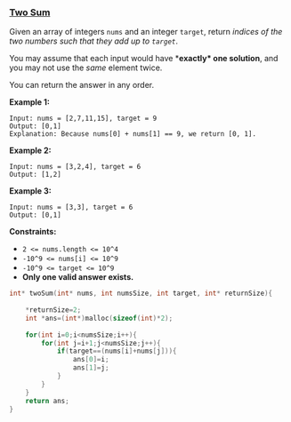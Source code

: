 ### [Two Sum](https://leetcode.com/problems/two-sum/)

Given an array of integers `nums` and an integer `target`, return *indices of the two numbers such that they add up to `target`*.

You may assume that each input would have ***exactly\* one solution**, and you may not use the *same* element twice.

You can return the answer in any order.

 

**Example 1:**

```
Input: nums = [2,7,11,15], target = 9
Output: [0,1]
Explanation: Because nums[0] + nums[1] == 9, we return [0, 1].
```

**Example 2:**

```
Input: nums = [3,2,4], target = 6
Output: [1,2]
```

**Example 3:**

```
Input: nums = [3,3], target = 6
Output: [0,1]
```

 

**Constraints:**

- `2 <= nums.length <= 10^4`
- `-10^9 <= nums[i] <= 10^9`
- `-10^9 <= target <= 10^9`
- **Only one valid answer exists.**

```C
int* twoSum(int* nums, int numsSize, int target, int* returnSize){
    
    *returnSize=2;
    int *ans=(int*)malloc(sizeof(int)*2);
    
    for(int i=0;i<numsSize;i++){
        for(int j=i+1;j<numsSize;j++){
            if(target==(nums[i]+nums[j])){             
                ans[0]=i;
                ans[1]=j;
            }
        }
    }
    return ans;
}
```

